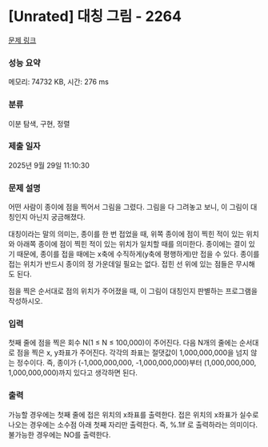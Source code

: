# [Unrated] 대칭 그림 - 2264 

[문제 링크](https://www.acmicpc.net/problem/2264) 

### 성능 요약

메모리: 74732 KB, 시간: 276 ms

### 분류

이분 탐색, 구현, 정렬

### 제출 일자

2025년 9월 29일 11:10:30

### 문제 설명

<p>어떤 사람이 종이에 점을 찍어서 그림을 그렸다. 그림을 다 그려놓고 보니, 이 그림이 대칭인지 아닌지 궁금해졌다.</p>

<p>대칭이라는 말의 의미는, 종이를 한 번 접었을 때, 위쪽 종이에 점이 찍힌 적이 있는 위치와 아래쪽 종이에 점이 찍힌 적이 있는 위치가 일치할 때를 의미한다. 종이에는 결이 있기 때문에, 종이를 접을 때에는 x축에 수직하게(y축에 평행하게)만 접을 수 있다. 종이를 접는 위치가 반드시 종이의 정 가운데일 필요는 없다. 접힌 선 위에 있는 점들은 무시해도 된다.</p>

<p>점을 찍은 순서대로 점의 위치가 주어졌을 때, 이 그림이 대칭인지 판별하는 프로그램을 작성하시오.</p>

### 입력 

 <p>첫째 줄에 점을 찍은 회수 N(1 ≤ N ≤ 100,000)이 주어진다. 다음 N개의 줄에는 순서대로 점을 찍은 x, y좌표가 주어진다. 각각의 좌표는 절댓값이 1,000,000,000을 넘지 않는 정수이다. 즉, 종이가 (-1,000,000,000, -1,000,000,000)부터 (1,000,000,000, 1,000,000,000)까지 있다고 생각하면 된다.</p>

### 출력 

 <p>가능할 경우에는 첫째 줄에 접은 위치의 x좌표를 출력한다. 접은 위치의 x좌표가 실수로 나오는 경우에는 소수점 아래 첫째 자리만 출력한다. 즉, %.1lf 로 출력하라는 의미이다. 불가능한 경우에는 NO를 출력한다.</p>

